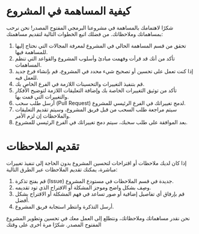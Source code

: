 
# كيفية المساهمة في المشروع

شكرًا لاهتمامك بالمساهمة في مشروعنا البرمجي المفتوح المصدر! نحن نرحب بمساهماتك وملاحظاتك. من فضلك اتبع الخطوات التالية لتقديم مساهمتك:

1. تحقق من قسم المساهمة الحالي في المشروع لمعرفة المجالات التي نحتاج إليها للمساهمة فيها.
2. تأكد من أنك قد قرأت وفهمت مبادئ وأسلوب المشروع والقواعد التي تنظم المساهمات.
3. إذا كنت تعمل على تحسين أو تصحيح شيء محدد في المشروع، قم بإنشاء فرع جديد للعمل فيه.
4. قم بتنفيذ التغييرات والتحسينات اللازمة في الفرع الخاص بك.
5. تأكد من توثيق التغييرات الخاصة بك وإضافة التعليقات اللازمة لتوضيح الأفكار والتغييرات التي قمت بها.
6. أرسل طلب سحب (Pull Request) لدمج تغييراتك في الفرع الرئيسي للمشروع.
7. سيتم مراجعة طلب السحب من قبل فريق المشروع، وسيتم تقديم التعليقات والملاحظات إن لزم الأمر.
8. بعد الموافقة على طلب سحبك، سيتم دمج تغييراتك في الفرع الرئيسي للمشروع.

# تقديم الملاحظات

إذا كان لديك ملاحظات أو اقتراحات لتحسين المشروع بدون الحاجة إلى تنفيذ تغييرات مباشرة، يمكنك تقديم الملاحظات عبر الطرق التالية:

1. قم بفتح تذكرة (Issue) جديدة في قسم الملاحظات في مستودع المشروع.
2. وصِف بشكل واضح وموجز المشكلة أو الاقتراح الذي تود تقديمه.
3. قم بإرفاق أي تفاصيل إضافية أو صور تساعد في فهم المشكلة أو الاقتراح بشكل أفضل.
4. أرسل التذكرة وانتظر استجابة فريق المشروع.

نحن نقدر مساهماتك وملاحظاتك، ونتطلع إلى العمل معك في تحسين وتطوير المشروع المفتوح المصدر. شكرًا مرة أخرى على وقتك 
